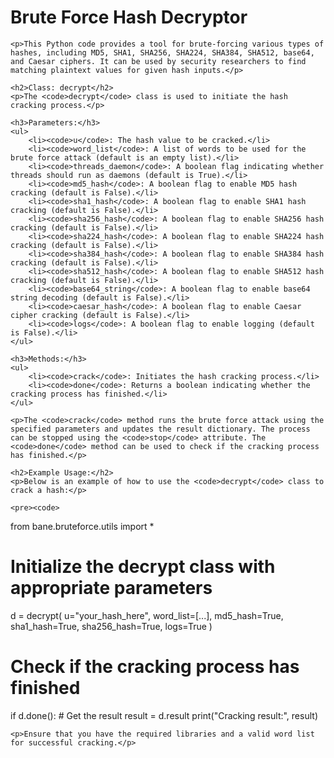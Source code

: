 <!DOCTYPE html>
<html>
<head>
    <title>Brute Force Hash Decryptor</title>
</head>
<body>
    <h1>Brute Force Hash Decryptor</h1>

    <p>This Python code provides a tool for brute-forcing various types of hashes, including MD5, SHA1, SHA256, SHA224, SHA384, SHA512, base64, and Caesar ciphers. It can be used by security researchers to find matching plaintext values for given hash inputs.</p>

    <h2>Class: decrypt</h2>
    <p>The <code>decrypt</code> class is used to initiate the hash cracking process.</p>

    <h3>Parameters:</h3>
    <ul>
        <li><code>u</code>: The hash value to be cracked.</li>
        <li><code>word_list</code>: A list of words to be used for the brute force attack (default is an empty list).</li>
        <li><code>threads_daemon</code>: A boolean flag indicating whether threads should run as daemons (default is True).</li>
        <li><code>md5_hash</code>: A boolean flag to enable MD5 hash cracking (default is False).</li>
        <li><code>sha1_hash</code>: A boolean flag to enable SHA1 hash cracking (default is False).</li>
        <li><code>sha256_hash</code>: A boolean flag to enable SHA256 hash cracking (default is False).</li>
        <li><code>sha224_hash</code>: A boolean flag to enable SHA224 hash cracking (default is False).</li>
        <li><code>sha384_hash</code>: A boolean flag to enable SHA384 hash cracking (default is False).</li>
        <li><code>sha512_hash</code>: A boolean flag to enable SHA512 hash cracking (default is False).</li>
        <li><code>base64_string</code>: A boolean flag to enable base64 string decoding (default is False).</li>
        <li><code>caesar_hash</code>: A boolean flag to enable Caesar cipher cracking (default is False).</li>
        <li><code>logs</code>: A boolean flag to enable logging (default is False).</li>
    </ul>

    <h3>Methods:</h3>
    <ul>
        <li><code>crack</code>: Initiates the hash cracking process.</li>
        <li><code>done</code>: Returns a boolean indicating whether the cracking process has finished.</li>
    </ul>

    <p>The <code>crack</code> method runs the brute force attack using the specified parameters and updates the result dictionary. The process can be stopped using the <code>stop</code> attribute. The <code>done</code> method can be used to check if the cracking process has finished.</p>

    <h2>Example Usage:</h2>
    <p>Below is an example of how to use the <code>decrypt</code> class to crack a hash:</p>

    <pre><code>
from bane.bruteforce.utils import *

# Initialize the decrypt class with appropriate parameters
d = decrypt(
    u="your_hash_here",
    word_list=[...],
    md5_hash=True,
    sha1_hash=True,
    sha256_hash=True,
    logs=True
)

# Check if the cracking process has finished
if d.done():
    # Get the result
    result = d.result
    print("Cracking result:", result)
</code></pre>

    <p>Ensure that you have the required libraries and a valid word list for successful cracking.</p>
</body>
</html>
